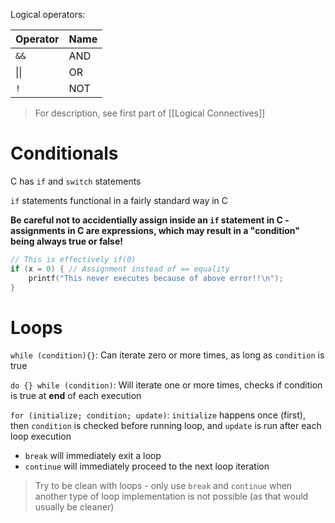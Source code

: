 Logical operators:

| Operator | Name |
| -------- | ---- |
| `&&`     | AND  |
| \|\|     | OR   |
| `!`      | NOT  |

> For description, see first part of [[Logical Connectives]]

# Conditionals

C has `if` and `switch` statements

`if` statements functional in a fairly standard way in C

**Be careful not to accidentially assign inside an `if` statement in C - assignments in C are expressions, which may result in a "condition" being always true or false!**

```c
// This is effectively if(0)
if (x = 0) { // Assignment instead of == equality
	printf("This never executes because of above error!!\n");
}
```

# Loops

`while (condition){}`: Can iterate zero or more times, as long as `condition` is true

`do {} while (condition)`: Will iterate one or more times, checks if condition is true at **end** of each execution

`for (initialize; condition; update)`: `initialize` happens once (first), then `condition` is checked before running loop, and `update` is run after each loop execution

- `break` will immediately exit a loop
- `continue` will immediately proceed to the next loop iteration

> Try to be clean with loops - only use `break` and `continue` when another type of loop implementation is not possible (as that would usually be cleaner)

